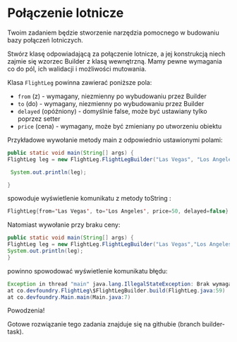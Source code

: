 # Połączenie lotnicze

Twoim zadaniem będzie stworzenie narzędzia pomocnego w budowaniu bazy połączeń lotniczych.

Stwórz klasę odpowiadającą za połączenie lotnicze, a jej konstrukcją niech zajmie się wzorzec Builder z klasą wewnętrzną. Mamy pewne wymagania co do pól, ich walidacji i możliwości mutowania.

Klasa `FlightLeg` powinna zawierać poniższe pola:

- `from` (z) - wymagany, niezmienny po wybudowaniu przez Builder
- `to` (do) - wymagany, niezmienny po wybudowaniu przez Builder
- `delayed` (opóźniony) - domyślnie false, może być ustawiany tylko poprzez setter
- `price` (cena) - wymagany, może być zmieniany po utworzeniu obiektu

Przykładowe wywołanie metody main z odpowiednio ustawionymi polami:

```java
public static void main(String[] args) {
FlightLeg leg = new FlightLeg.FlightLegBuilder("Las Vegas", "Los Angeles").price(50).build();

 System.out.println(leg);

}
```

spowoduje wyświetlenie komunikatu z metody toString :

```java
FlightLeg{from='Las Vegas', to='Los Angeles', price=50, delayed=false}
```

Natomiast wywołanie przy braku ceny:

```java
public static void main(String[] args) {
FlightLeg leg = new FlightLeg.FlightLegBuilder("Las Vegas","Los Angeles").build();
System.out.println(leg);
}
```

powinno spowodować wyświetlenie komunikatu błędu:

```java
Exception in thread "main" java.lang.IllegalStateException: Brak wymaganego pola - cena
at co.devfoundry.FlightLeg\$FlightLegBuilder.build(FlightLeg.java:59)
at co.devfoundry.Main.main(Main.java:7)
```

Powodzenia!

Gotowe rozwiązanie tego zadania znajduje się na githubie (branch builder-task).
